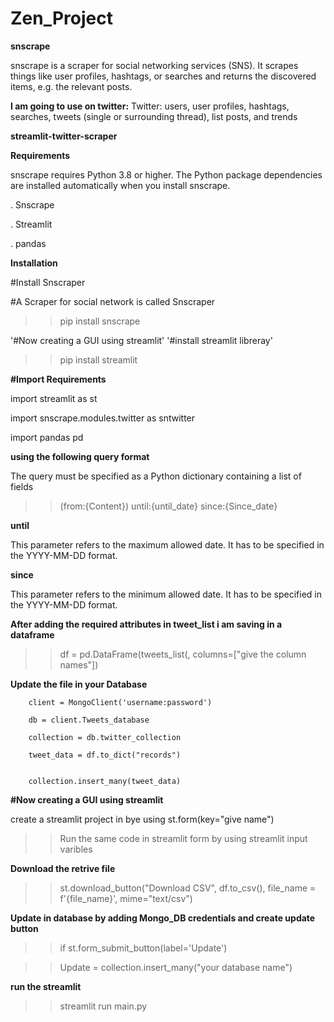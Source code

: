 # Zen_Project
**snscrape**

snscrape is a scraper for social networking services (SNS). It scrapes things like user profiles, hashtags, or searches and returns the discovered items, e.g. the relevant posts.

**I am going to use  on twitter:**
Twitter: users, user profiles, hashtags, searches, tweets (single or surrounding thread), list posts, and trends


**streamlit-twitter-scraper**

**Requirements**

snscrape requires Python 3.8 or higher. The Python package dependencies are installed automatically when you install snscrape.

. Snscrape

. Streamlit

. pandas

**Installation**

 #Install Snscraper
 
#A Scraper for social network is called Snscraper

>>pip install snscrape

 '#Now creating a GUI using streamlit'
'#install streamlit libreray'

>>pip install streamlit

**#Import Requirements**

 import streamlit as st
 
 import snscrape.modules.twitter as sntwitter
 
 import pandas pd
 
 **using the following query format**
 
 The query must be specified as a Python dictionary containing a list of fields
 
 
 >>(from:{Content}) until:{until_date} since:{Since_date}
 
 **until**
 
This parameter refers to the maximum allowed date. It has to be specified in the YYYY-MM-DD format.

**since**

This parameter refers to the minimum allowed date. It has to be specified in the YYYY-MM-DD format.
  
**After adding the required attributes in tweet_list i am saving in a dataframe**

>>df = pd.DataFrame(tweets_list(, columns=["give the column names"])

**Update the file in your Database**


        client = MongoClient('username:password')
        
        db = client.Tweets_database
        
        collection = db.twitter_collection
        
        tweet_data = df.to_dict("records")


        collection.insert_many(tweet_data)

**#Now creating a GUI using streamlit**

create a streamlit project in bye using st.form(key="give name")

>>Run the same code in streamlit form by using streamlit input varibles

**Download the retrive file**

>>st.download_button("Download CSV",
                       df.to_csv(),
                       file_name = f'{file_name}',
                       mime="text/csv")
                       
                       
**Update in database by adding Mongo_DB credentials and create update button**

>>if st.form_submit_button(label='Update')

>>Update = collection.insert_many("your database name")

**run the streamlit**

>>streamlit run main.py
